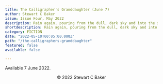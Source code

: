 ```yaml
---
title: The Calligrapher's Granddaughter (June 7)
author: Stewart C Baker
issue: Issue Four, May 2022
description: Rain again, pouring from the dull, dark sky and into the shogun's capital. A hot, relentless rain that fills the summer air with shouts as people hurry about their business. <p>It smells, Hatsuharu thinks, like sweat and desperation. He is sitting beneath the awning of his small shop in the city's southern quarter, watching as the downpour churns the street until all the world is rain and mud. </p><p>He puts one hand beneath the folds of his robe to scratch idly at his stomach, wondering if he ought to put the thought to paper with one of his special brushes. Better not—business has been slow of late, and an illustrated epigram of weather like this will only make it worse.</p>
shortdescription: Rain again, pouring from the dull, dark sky and into the shogun's capital. A hot, relentless rain that fills the summer air with shouts as people hurry about their business. <p>It smells, Hatsuharu thinks, like sweat and desperation. He is sitting beneath the awning of his small shop in the city's southern quarter, watching as the downpour churns the street until all the world is rain and mud. </p><p>He puts one hand beneath the folds of his robe to scratch idly at his stomach, wondering if he ought to put the thought to paper with one of his special brushes. Better not—business has been slow of late, and an illustrated epigram of weather like this will only make it worse.</p>
category: FICTION
date: "2022-05-10T00:05:00.000Z"
path: "/the-calligraphers-granddaughter"
featured: false
available: false

---
```


Available 7 June 2022.

<p style="text-align: center;">© 2022 Stewart C Baker</p>